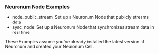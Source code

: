 ### **Neuronum Node Examples**
- node_public_stream: Set up a Neuronum Node that publicly streams data
- sync_node: Set up a Neuronum Node that synchronizes stream data in real time


These Examples assume you've already installed the latest version of Neuronum and created your Neuronum Cell.